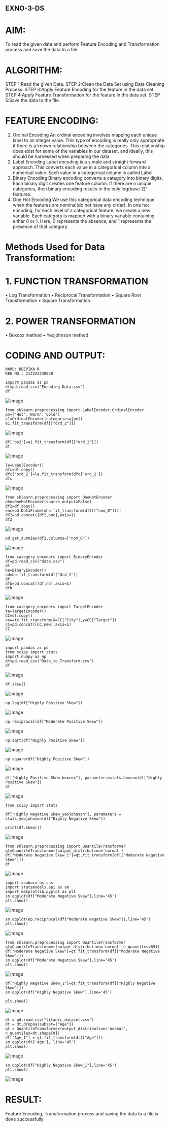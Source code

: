 ## EXNO-3-DS

# AIM:
To read the given data and perform Feature Encoding and Transformation process and save the data to a file.

# ALGORITHM:
STEP 1:Read the given Data.
STEP 2:Clean the Data Set using Data Cleaning Process.
STEP 3:Apply Feature Encoding for the feature in the data set.
STEP 4:Apply Feature Transformation for the feature in the data set.
STEP 5:Save the data to the file.

# FEATURE ENCODING:
1. Ordinal Encoding
An ordinal encoding involves mapping each unique label to an integer value. This type of encoding is really only appropriate if there is a known relationship between the categories. This relationship does exist for some of the variables in our dataset, and ideally, this should be harnessed when preparing the data.
2. Label Encoding
Label encoding is a simple and straight forward approach. This converts each value in a categorical column into a numerical value. Each value in a categorical column is called Label.
3. Binary Encoding
Binary encoding converts a category into binary digits. Each binary digit creates one feature column. If there are n unique categories, then binary encoding results in the only log(base 2)ⁿ features.
4. One Hot Encoding
We use this categorical data encoding technique when the features are nominal(do not have any order). In one hot encoding, for each level of a categorical feature, we create a new variable. Each category is mapped with a binary variable containing either 0 or 1. Here, 0 represents the absence, and 1 represents the presence of that category.

# Methods Used for Data Transformation:
  # 1. FUNCTION TRANSFORMATION
• Log Transformation
• Reciprocal Transformation
• Square Root Transformation
• Square Transformation
  # 2. POWER TRANSFORMATION
• Boxcox method
• Yeojohnson method

# CODING AND OUTPUT:
```
NAME: DEEPIKA R
REG NO.: 212223230038
```
```
import pandas as pd
df=pd.read_csv("Encoding Data.csv")
df
```
![image](https://github.com/user-attachments/assets/2491ed72-b002-4a5a-8747-25acc2b29a5d)
```
from sklearn.preprocessing import LabelEncoder,OrdinalEncoder
pm=['Hot','Warm','Cold']
e1=OrdinalEncoder(categories=[pm])
e1.fit_transform(df[["ord_2"]])
```
![image](https://github.com/user-attachments/assets/eb5c5259-eb47-4014-880f-c913fd8a1983)
```
df['bo2']=e1.fit_transform(df[["ord_2"]])
df
```
![image](https://github.com/user-attachments/assets/10051c5f-c62c-45c4-b7ee-7a5cd9b98400)
```
le=LabelEncoder()
dfc=df.copy()
dfc['ord_2']=le.fit_transform(dfc['ord_2'])
dfc
```
![image](https://github.com/user-attachments/assets/dc7585e6-727a-46d2-86f7-592844384763)
```
from sklearn.preprocessing import OneHotEncoder
ohe=OneHotEncoder(sparse_output=False)
df2=df.copy()
enc=pd.DataFrame(ohe.fit_transform(df2[["nom_0"]]))
df2=pd.concat([df2,enc],axis=1)
df2
```
![image](https://github.com/user-attachments/assets/0352a3bd-797a-4cb4-b6f4-5a599d02a83b)
```
pd.get_dummies(df2,columns=["nom_0"])
```
![image](https://github.com/user-attachments/assets/5a64570d-d2dc-4105-8d2f-7f9d71aa6ad3)
```
from category_encoders import BinaryEncoder
df=pd.read_csv("data.csv")
df
be=BinaryEncoder()
nd=be.fit_transform(df['Ord_2'])
df
dfb=pd.concat([df,nd],axis=1)
dfb
```
![image](https://github.com/user-attachments/assets/50465de7-f699-468f-96bc-56e5b976bca7)
```
from category_encoders import TargetEncoder
te=TargetEncoder()
CC=df.copy()
new=te.fit_transform(X=CC["City"],y=CC["Target"])
CC=pd.concat([CC,new],axis=1)
CC
```
![image](https://github.com/user-attachments/assets/8f4cda92-f29f-4ee8-b0e9-aad4217fa0ea)
```
import pandas as pd
from scipy import stats
import numpy as np
df=pd.read_csv("Data_to_Transform.csv")
df
```
![image](https://github.com/user-attachments/assets/73265cc9-99b0-4f96-8a24-4d2a8f4696d3)
```
df.skew()
```
![image](https://github.com/user-attachments/assets/6fa4d1ce-1816-4562-9ae3-3bb4dd4c91e0)
```
np.log(df["Highly Positive Skew"])
```
![image](https://github.com/user-attachments/assets/1d8abbb9-a92a-4299-b3bb-b641b4eba64f)
```
np.reciprocal(df["Moderate Positive Skew"])
```
![image](https://github.com/user-attachments/assets/70131a1b-a74d-41e1-868a-4d123fa9ea27)
```
np.sqrt(df["Highly Positive Skew"])
```
![image](https://github.com/user-attachments/assets/03ea6262-ccf9-449d-a2e3-1106638f355e)
```
np.square(df["Highly Positive Skew"])
```
![image](https://github.com/user-attachments/assets/c430e42c-c34c-4be1-b07e-97812ef53965)
```
df["Highly Positive Skew_boxcox"], parameters=stats.boxcox(df["Highly Positive Skew"])
df
```
![image](https://github.com/user-attachments/assets/ead7669d-093e-45d9-8d4a-4dab496fc622)
```
from scipy import stats

df["Highly Negative Skew_yeojohnson"], parameters = stats.yeojohnson(df["Highly Negative Skew"])

print(df.skew())
```
![image](https://github.com/user-attachments/assets/12cb45a9-a928-4b75-a4ff-40c07dba476b)
```
from sklearn.preprocessing import QuantileTransformer
qt=QuantileTransformer(output_distribution='normal')
df["Moderate Negative Skew_1"]=qt.fit_transform(df[["Moderate Negative Skew"]])
df
```
![image](https://github.com/user-attachments/assets/29ed7382-acf9-4712-b6f7-5292a512378d)
```
import seaborn as sns
import statsmodels.api as sm
import matplotlib.pyplot as plt
sm.qqplot(df["Moderate Negative Skew"],line='45')
plt.show()
```
![image](https://github.com/user-attachments/assets/3b9d4e0e-4451-41c7-ae40-88ab2f77a322)
```
sm.qqplot(np.reciprocal(df["Moderate Negative Skew"]),line='45')
plt.show()
```
![image](https://github.com/user-attachments/assets/644b5a21-5b40-471b-b57c-fc8628f35046)
```
from sklearn.preprocessing import QuantileTransformer
qt=QuantileTransformer(output_distribution='normal',n_quantiles=891)
df["Moderate Negative Skew"]=qt.fit_transform(df[["Moderate Negative Skew"]])
sm.qqplot(df["Moderate Negative Skew"],line='45')
plt.show()
```
![image](https://github.com/user-attachments/assets/d36aee92-61c2-431e-afe9-1adad883f307)
```
df["Highly Negative Skew_1"]=qt.fit_transform(df[["Highly Negative Skew"]])
sm.qqplot(df["Highly Negative Skew"],line='45')

plt.show()
```
![image](https://github.com/user-attachments/assets/2124ea17-3507-49e6-8f9e-ed8e02c5e317)
```
dt = pd.read_csv("titanic_dataset.csv")
dt = dt.dropna(subset=["Age"])
qt = QuantileTransformer(output_distribution='normal', n_quantiles=dt.shape[0])
dt["Age_1"] = qt.fit_transform(dt[["Age"]])
sm.qqplot(dt['Age'], line='45')
plt.show()
```
![image](https://github.com/user-attachments/assets/6af8b4e8-10dd-4f4c-aac7-67055eed4741)
```
sm.qqplot(df["Highly Negative Skew_1"],line='45')
plt.show()
```
![image](https://github.com/user-attachments/assets/b3008e20-ed95-430c-af73-32e6b7ffb917)


# RESULT:
Feature Encoding, Transformation process and saving the data to a file is done successfully
       
